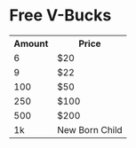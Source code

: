 <h1> Free V-Bucks </h1>
<table style="width:100%">
  <tr>
    <th>Amount</th>
    <th>Price</th>
  
  </tr>
  <tr>
    <td>6</td>
    <td>$20</td>
  
   
  </tr>
  <tr>
    <td>9</td>
    <td>$22</td>
    
  </tr>
  <tr>
  <td>100</td>
  <td>$50</td>
  </tr>
  <tr>
  <td>250</td>
  <td>$100</td>
  <tr>
    <td>500</td>
    <td>$200</td>
    </tr>
    <tr>
  <td>1k</td>
  <td>New Born Child</td>
  </tr>
</table>

